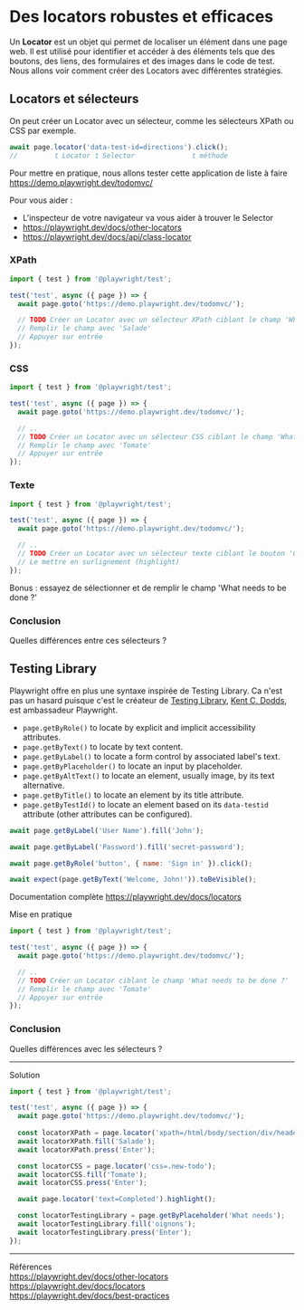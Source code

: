 # Des locators robustes et efficaces
Un **Locator** est un objet qui permet de localiser un élément dans une page web. Il est utilisé pour identifier et accéder à des éléments tels que des boutons, des liens, des formulaires et des images dans le code de test. Nous allons voir comment créer des Locators avec différentes stratégies.

## Locators et sélecteurs
On peut créer un Locator avec un sélecteur, comme les sélecteurs XPath ou CSS par exemple.

```ts
await page.locator('data-test-id=directions').click();
//         ⮤ Locator ⮤ Selector              ⮤ méthode
```

Pour mettre en pratique, nous allons tester cette application de liste à faire <https://demo.playwright.dev/todomvc/>

Pour vous aider :
- L'inspecteur de votre navigateur va vous aider à trouver le Selector
- <https://playwright.dev/docs/other-locators>
- <https://playwright.dev/docs/api/class-locator>

### XPath
```ts
import { test } from '@playwright/test';

test('test', async ({ page }) => {
  await page.goto('https://demo.playwright.dev/todomvc/');

  // TODO Créer un Locator avec un sélecteur XPath ciblant le champ 'What needs to be done ?'
  // Remplir le champ avec 'Salade'
  // Appuyer sur entrée
});

```

### CSS
```ts
import { test } from '@playwright/test';

test('test', async ({ page }) => {
  await page.goto('https://demo.playwright.dev/todomvc/');

  // ..
  // TODO Créer un Locator avec un sélecteur CSS ciblant le champ 'What needs to be done ?'
  // Remplir le champ avec 'Tomate'
  // Appuyer sur entrée
});

```

### Texte
```ts
import { test } from '@playwright/test';

test('test', async ({ page }) => {
  await page.goto('https://demo.playwright.dev/todomvc/');

  // ..
  // TODO Créer un Locator avec un sélecteur texte ciblant le bouton 'Completed'
  // Le mettre en surlignement (highlight)
});

```

Bonus : essayez de sélectionner et de remplir le champ 'What needs to be done ?'

### Conclusion
Quelles différences entre ces sélecteurs ?

## Testing Library
Playwright offre en plus une syntaxe inspirée de Testing Library. Ca n'est pas un hasard puisque c'est le créateur de [Testing Library](https://testing-library.com/), [Kent C. Dodds](https://kentcdodds.com/), est ambassadeur Playwright.

- `page.getByRole()` to locate by explicit and implicit accessibility attributes.
- `page.getByText()` to locate by text content.
- `page.getByLabel()` to locate a form control by associated label's text.
- `page.getByPlaceholder()` to locate an input by placeholder.
- `page.getByAltText()` to locate an element, usually image, by its text alternative.
- `page.getByTitle()` to locate an element by its title attribute.
- `page.getByTestId()` to locate an element based on its `data-testid` attribute (other attributes can be configured).

```js
await page.getByLabel('User Name').fill('John');

await page.getByLabel('Password').fill('secret-password');

await page.getByRole('button', { name: 'Sign in' }).click();

await expect(page.getByText('Welcome, John!')).toBeVisible();
```

Documentation complète <https://playwright.dev/docs/locators>  

Mise en pratique
```ts
import { test } from '@playwright/test';

test('test', async ({ page }) => {
  await page.goto('https://demo.playwright.dev/todomvc/');

  // ..
  // TODO Créer un Locator ciblant le champ 'What needs to be done ?'
  // Remplir le champ avec 'Tomate'
  // Appuyer sur entrée
});

```

### Conclusion
Quelles différences avec les sélecteurs ?

---
Solution
```ts
import { test } from '@playwright/test';

test('test', async ({ page }) => {
  await page.goto('https://demo.playwright.dev/todomvc/');
  
  const locatorXPath = page.locator('xpath=/html/body/section/div/header/input');
  await locatorXPath.fill('Salade');
  await locatorXPath.press('Enter');

  const locatorCSS = page.locator('css=.new-todo');
  await locatorCSS.fill('Tomate');
  await locatorCSS.press('Enter');

  await page.locator('text=Completed').highlight();

  const locatorTestingLibrary = page.getByPlaceholder('What needs');
  await locatorTestingLibrary.fill('oignons');
  await locatorTestingLibrary.press('Enter');
});

```

---
Références  
<https://playwright.dev/docs/other-locators>  
<https://playwright.dev/docs/locators>  
<https://playwright.dev/docs/best-practices>  
